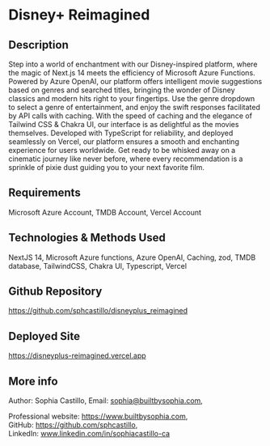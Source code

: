 # Disney+ Reimagined

## Description

Step into a world of enchantment with our Disney-inspired platform, where the magic of Next.js 14 meets the efficiency of Microsoft Azure Functions. Powered by Azure OpenAI, our platform offers intelligent movie suggestions based on genres and searched titles, bringing the wonder of Disney classics and modern hits right to your fingertips. Use the genre dropdown to select a genre of entertainment, and enjoy the swift responses facilitated by API calls with caching. With the speed of caching and the elegance of Tailwind CSS & Chakra UI, our interface is as delightful as the movies themselves. Developed with TypeScript for reliability, and deployed seamlessly on Vercel, our platform ensures a smooth and enchanting experience for users worldwide. Get ready to be whisked away on a cinematic journey like never before, where every recommendation is a sprinkle of pixie dust guiding you to your next favorite film.

## Requirements

Microsoft Azure Account, TMDB Account, Vercel Account

## Technologies & Methods Used

NextJS 14, Microsoft Azure functions, Azure OpenAI, Caching, zod, TMDB database, TailwindCSS, Chakra UI, Typescript, Vercel

## Github Repository

https://github.com/sphcastillo/disneyplus_reimagined

## Deployed Site

https://disneyplus-reimagined.vercel.app

## More info

Author: Sophia Castillo,
Email: sophia@builtbysophia.com,

Professional website: https://www.builtbysophia.com,
GitHub: https://github.com/sphcastillo,
LinkedIn: www.linkedin.com/in/sophiacastillo-ca